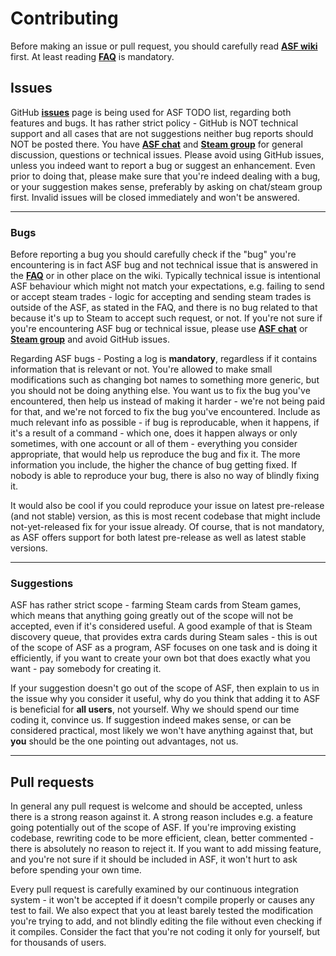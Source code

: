 # Contributing

Before making an issue or pull request, you should carefully read **[ASF wiki](https://github.com/JustArchi/ArchiSteamFarm/wiki)** first. At least reading **[FAQ](https://github.com/JustArchi/ArchiSteamFarm/wiki/FAQ)** is mandatory.

## Issues

GitHub **[issues](https://github.com/JustArchi/ArchiSteamFarm/issues)** page is being used for ASF TODO list, regarding both features and bugs. It has rather strict policy - GitHub is NOT technical support and all cases that are not suggestions neither bug reports should NOT be posted there. You have **[ASF chat](https://gitter.im/JustArchi/ArchiSteamFarm)** and **[Steam group](http://steamcommunity.com/groups/ascfarm/discussions/1/)** for general discussion, questions or technical issues. Please avoid using GitHub issues, unless you indeed want to report a bug or suggest an enhancement. Even prior to doing that, please make sure that you're indeed dealing with a bug, or your suggestion makes sense, preferably by asking on chat/steam group first. Invalid issues will be closed immediately and won't be answered.

---

### Bugs

Before reporting a bug you should carefully check if the "bug" you're encountering is in fact ASF bug and not technical issue that is answered in the **[FAQ](https://github.com/JustArchi/ArchiSteamFarm/wiki/FAQ#issues)** or in other place on the wiki. Typically technical issue is intentional ASF behaviour which might not match your expectations, e.g. failing to send or accept steam trades - logic for accepting and sending steam trades is outside of the ASF, as stated in the FAQ, and there is no bug related to that because it's up to Steam to accept such request, or not. If you're not sure if you're encountering ASF bug or technical issue, please use **[ASF chat](https://gitter.im/JustArchi/ArchiSteamFarm)** or **[Steam group](http://steamcommunity.com/groups/ascfarm/discussions/1/)** and avoid GitHub issues.

Regarding ASF bugs - Posting a log is **mandatory**, regardless if it contains information that is relevant or not. You're allowed to make small modifications such as changing bot names to something more generic, but you should not be doing anything else. You want us to fix the bug you've encountered, then help us instead of making it harder - we're not being paid for that, and we're not forced to fix the bug you've encountered. Include as much relevant info as possible - if bug is reproducable, when it happens, if it's a result of a command - which one, does it happen always or only sometimes, with one account or all of them - everything you consider appropriate, that would help us reproduce the bug and fix it. The more information you include, the higher the chance of bug getting fixed. If nobody is able to reproduce your bug, there is also no way of blindly fixing it.

It would also be cool if you could reproduce your issue on latest pre-release (and not stable) version, as this is most recent codebase that might include not-yet-released fix for your issue already. Of course, that is not mandatory, as ASF offers support for both latest pre-release as well as latest stable versions.

---

### Suggestions

ASF has rather strict scope - farming Steam cards from Steam games, which means that anything going greatly out of the scope will not be accepted, even if it's considered useful. A good example of that is Steam discovery queue, that provides extra cards during Steam sales - this is out of the scope of ASF as a program, ASF focuses on one task and is doing it efficiently, if you want to create your own bot that does exactly what you want - pay somebody for creating it.

If your suggestion doesn't go out of the scope of ASF, then explain to us in the issue why you consider it useful, why do you think that adding it to ASF is beneficial for **all users**, not yourself. Why we should spend our time coding it, convince us. If suggestion indeed makes sense, or can be considered practical, most likely we won't have anything against that, but **you** should be the one pointing out advantages, not us.

---

## Pull requests

In general any pull request is welcome and should be accepted, unless there is a strong reason against it. A strong reason includes e.g. a feature going potentially out of the scope of ASF. If you're improving existing codebase, rewriting code to be more efficient, clean, better commented - there is absolutely no reason to reject it. If you want to add missing feature, and you're not sure if it should be included in ASF, it won't hurt to ask before spending your own time.

Every pull request is carefully examined by our continuous integration system - it won't be accepted if it doesn't compile properly or causes any test to fail. We also expect that you at least barely tested the modification you're trying to add, and not blindly editing the file without even checking if it compiles. Consider the fact that you're not coding it only for yourself, but for thousands of users.

